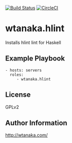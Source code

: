 [![Build Status](https://travis-ci.org/wtanaka/ansible-role-hlint.svg?branch=master)](https://travis-ci.org/wtanaka/ansible-role-hlint)
[![CircleCI](https://circleci.com/gh/wtanaka/ansible-role-hlint.svg?style=svg)](https://circleci.com/gh/wtanaka/ansible-role-hlint)

wtanaka.hlint
=============

Installs hlint lint for Haskell

Example Playbook
----------------

    - hosts: servers
      roles:
         - wtanaka.hlint

License
-------

GPLv2

Author Information
------------------

http://wtanaka.com/
